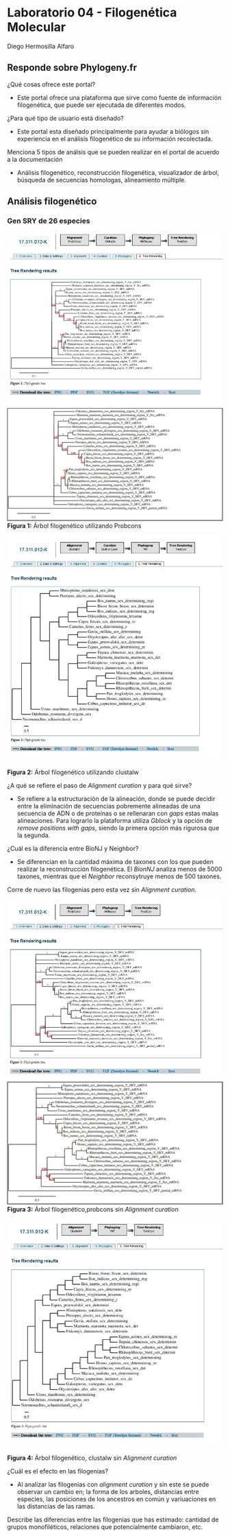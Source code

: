 # Laboratorio 04 - Filogenética Molecular
Diego Hermosilla Alfaro

## Responde sobre Phylogeny.fr

¿Qué cosas ofrece este portal? 
  - Este portal ofrece una plataforma que sirve como fuente de información filogenética, que puede ser ejecutada de diferentes modos.
  
¿Para qué tipo de usuario está diseñado?
  - Este portal esta diseñado principalmente para ayudar a biólogos sin experiencia en el análisis filogenético de su información recolectada.
  
Menciona 5 tipos de análsis que se pueden realizar en el portal de acuerdo a la documentación
  - Análisis filogenético, reconstrucción filogenética, visualizador de árbol,  búsqueda de secuencias homologas, alineamiento múltiple.
  

## Análisis filogenético

### Gen SRY de 26 especies

![árbol filogenetico utilizando probcons](https://raw.githubusercontent.com/dhermo/lab-04/master/probconstree.jpg "Árbol filogenético utilizando Probcons")
![afup](https://raw.githubusercontent.com/dhermo/lab-04/master/probconspdf.jpg "zoom")
**Figura 1:** Árbol filogenético utilizando Probcons

![árbol filogenético con clustalw](https://raw.githubusercontent.com/dhermo/lab-04/master/clustalwtree.jpg "Árbol filogenético utilizando clustalw")

**Figura 2:** Árbol filogenético utilizando clustalw

¿A qué se refiere el paso de *Alignment curation* y para qué sirve?
  - Se refiere a la estructuración de la alineación, donde se puede decidir entre la eliminación de secuencias pobremente alineadas de una secuencia de ADN o de proteínas o  se rellenaran con *gaps* estas malas alineaciones. Para lograrlo la plataforma utiliza *Gblock* y la opción de *remove positions with gaps*, siendo la primera opción más rigurosa que la segunda.
  
¿Cuál es la diferencia entre BioNJ y Neighbor? 
  - Se diferencian en la cantidad máxima de taxones con los que pueden realizar la reconstrucción filogenética. El *BionNJ* analiza menos de 5000 taxones, mientras que el *Neighbor* reconsytruye menos de 500 taxones.
  
Corre de nuevo las filogenias pero esta vez sin *Alignment curation*. 

![árbol filogenético,probcons sin *Alignment curation*](https://raw.githubusercontent.com/dhermo/lab-04/master/probconsinalineacion.jpg "Árbol filogenético,probcons sin *Alignment curation*")
![afpsac](https://raw.githubusercontent.com/dhermo/lab-04/master/probconsinalineacionpdf.jpg "zoom")
**Figura 3:** Árbol filogenético,probcons sin *Alignment curation*

![árbol filogenético, clustalw sin *Alignment curation*](https://raw.githubusercontent.com/dhermo/lab-04/master/clustalwsinalineacion.jpg "Árbol filogenético, clustalw sin *Alignment curation*")

**Figura 4:** Árbol filogenético, clustalw sin *Alignment curation*

¿Cuál es el efecto en las filogenias?
  - Al analizar las filogenias con *alignment curation* y sin este se puede observar un cambio en; la forma de los arboles, distancias entre especies, las posiciones de los ancestros en común y variuaciones en las distancias de las ramas.
  
Describe las diferencias entre las filogenias que has estimado: cantidad de grupos monofiléticos, relaciones que potencialmente cambiaron, etc.  


